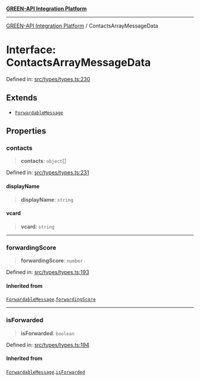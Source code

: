 [**GREEN-API Integration Platform**](../README.md)

***

[GREEN-API Integration Platform](../globals.md) / ContactsArrayMessageData

# Interface: ContactsArrayMessageData

Defined in: [src/types/types.ts:230](https://github.com/green-api/greenapi-integration/blob/0c6468d26acd573ad1def9f01a1af819fb76eb31/src/types/types.ts#L230)

## Extends

- [`ForwardableMessage`](ForwardableMessage.md)

## Properties

### contacts

> **contacts**: `object`[]

Defined in: [src/types/types.ts:231](https://github.com/green-api/greenapi-integration/blob/0c6468d26acd573ad1def9f01a1af819fb76eb31/src/types/types.ts#L231)

#### displayName

> **displayName**: `string`

#### vcard

> **vcard**: `string`

***

### forwardingScore

> **forwardingScore**: `number`

Defined in: [src/types/types.ts:193](https://github.com/green-api/greenapi-integration/blob/0c6468d26acd573ad1def9f01a1af819fb76eb31/src/types/types.ts#L193)

#### Inherited from

[`ForwardableMessage`](ForwardableMessage.md).[`forwardingScore`](ForwardableMessage.md#forwardingscore)

***

### isForwarded

> **isForwarded**: `boolean`

Defined in: [src/types/types.ts:194](https://github.com/green-api/greenapi-integration/blob/0c6468d26acd573ad1def9f01a1af819fb76eb31/src/types/types.ts#L194)

#### Inherited from

[`ForwardableMessage`](ForwardableMessage.md).[`isForwarded`](ForwardableMessage.md#isforwarded)
